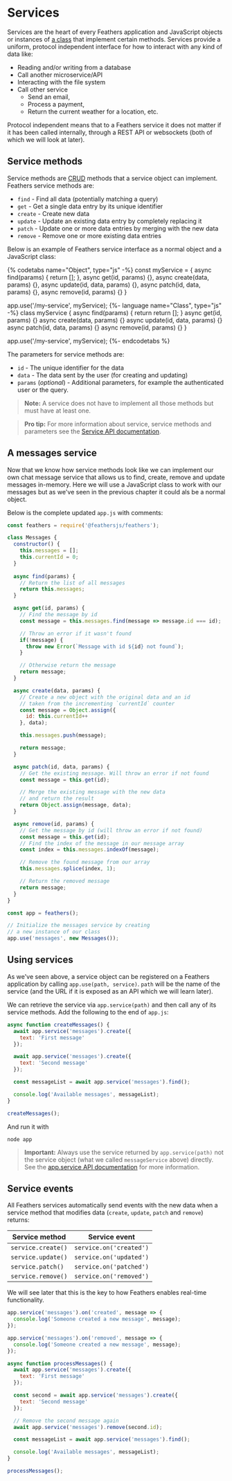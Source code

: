 # Services

Services are the heart of every Feathers application and JavaScript objects or instances of [a class](https://developer.mozilla.org/en/docs/Web/JavaScript/Reference/Classes) that implement certain methods. Services provide a uniform, protocol independent interface for how to interact with any kind of data like:

- Reading and/or writing from a database
- Call another microservice/API
- Interacting with the file system
- Call other service
    - Send an email,
    - Process a payment,
    - Return the current weather for a location, etc.

Protocol independent means that to a Feathers service it does not matter if it has been called internally, through a REST API or websockets (both of which we will look at later).

## Service methods

Service methods are [CRUD](https://en.wikipedia.org/wiki/Create,_read,_update_and_delete) methods that a service object can implement. Feathers service methods are:

- `find` - Find all data (potentially matching a query)
- `get` - Get a single data entry by its unique identifier
- `create` - Create new data
- `update` - Update an existing data entry by completely replacing it
- `patch` - Update one or more data entries by merging with the new data
- `remove` - Remove one or more existing data entries

Below is an example of Feathers service interface as a normal object and a JavaScript class:

{% codetabs name="Object", type="js" -%}
const myService = {
  async find(params) {
    return [];
  },
  async get(id, params) {},
  async create(data, params) {},
  async update(id, data, params) {},
  async patch(id, data, params) {},
  async remove(id, params) {}
}

app.use('/my-service', myService);
{%- language name="Class", type="js" -%}
class myService {
  async find(params) {
    return return [];
  }
  async get(id, params) {}
  async create(data, params) {}
  async update(id, data, params) {}
  async patch(id, data, params) {}
  async remove(id, params) {}
}

app.use('/my-service', myService);
{%- endcodetabs %}

The parameters for service methods are:

- `id` - The unique identifier for the data
- `data` - The data sent by the user (for creating and updating)
- `params` (*optional*) - Additional parameters, for example the authenticated user or the query.

> __Note:__ A service does not have to implement all those methods but must have at least one.

<!-- -->

> __Pro tip:__ For more information about service, service methods and parameters see the [Service API documentation](../../api/services.md).

## A messages service

Now that we know how service methods look like we can implement our own chat message service that allows us to find, create, remove and update messages in-memory. Here we will use a JavaScript class to work with our messages but as we've seen in the previous chapter it could als be a normal object.

Below is the complete updated `app.js` with comments:

```js
const feathers = require('@feathersjs/feathers');

class Messages {
  constructor() {
    this.messages = [];
    this.currentId = 0;
  }
  
  async find(params) {
    // Return the list of all messages
    return this.messages;
  }

  async get(id, params) {
    // Find the message by id
    const message = this.messages.find(message => message.id === id);

    // Throw an error if it wasn't found
    if(!message) {
      throw new Error(`Message with id ${id} not found`);
    }

    // Otherwise return the message
    return message;
  }

  async create(data, params) {
    // Create a new object with the original data and an id
    // taken from the incrementing `currentId` counter
    const message = Object.assign({
      id: this.currentId++
    }, data);

    this.messages.push(message);

    return message;
  }

  async patch(id, data, params) {
    // Get the existing message. Will throw an error if not found
    const message = this.get(id);

    // Merge the existing message with the new data
    // and return the result
    return Object.assign(message, data);
  }

  async remove(id, params) {
    // Get the message by id (will throw an error if not found)
    const message = this.get(id);
    // Find the index of the message in our message array
    const index = this.messages.indexOf(message);

    // Remove the found message from our array
    this.messages.splice(index, 1);

    // Return the removed message
    return message;
  }
}

const app = feathers();

// Initialize the messages service by creating
// a new instance of our class
app.use('messages', new Messages());
```

## Using services

As we've seen above, a service object can be registered on a Feathers application by calling `app.use(path, service)`. `path` will be the name of the service (and the URL if it is exposed as an API which we will learn later).

We can retrieve the service via `app.service(path)` and then call any of its service methods. Add the following to the end of `app.js`:

```js
async function createMessages() {
  await app.service('messages').create({
    text: 'First message'
  });

  await app.service('messages').create({
    text: 'Second message'
  });

  const messageList = await app.service('messages').find();

  console.log('Available messages', messageList);
}

createMessages();
```

And run it with

```
node app
```

> __Important:__ Always use the service returned by `app.service(path)` not the service object (what we called `messageService` above) directly. See the [app.service API documentation](../../api/application.md#servicepath) for more information.

## Service events

All Feathers services automatically send events with the new data when a service method that modifies data (`create`, `update`, `patch` and `remove`) returns:

| Service method     | Service event           |
| ------------------ | ----------------------- |
| `service.create()` | `service.on('created')` |
| `service.update()` | `service.on('updated')` |
| `service.patch()`  | `service.on('patched')` |
| `service.remove()` | `service.on('removed')` |

We will see later that this is the key to how Feathers enables real-time functionality.

```js
app.service('messages').on('created', message => {
  console.log('Someone created a new message', message);
});

app.service('messages').on('removed', message => {
  console.log('Someone created a new message', message);
});

async function processMessages() {
  await app.service('messages').create({
    text: 'First message'
  });

  const second = await app.service('messages').create({
    text: 'Second message'
  });

  // Remove the second message again
  await app.service('messages').remove(second.id);

  const messageList = await app.service('messages').find();

  console.log('Available messages', messageList);
}

processMessages();
```

